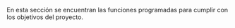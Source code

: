 En esta sección se encuentran las funciones programadas para cumplir con los objetivos del proyecto.
